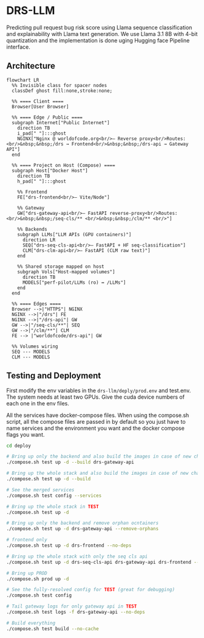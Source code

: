 # DRS-LLM
Predicting pull request bug risk score using Llama sequence classification and explainability with Llama text generation. We use Llama 3.1 8B with 4-bit quantization and the implementation is done uging Hugging face Pipeline interface.  

## Architecture
```mermaid
flowchart LR
  %% Invisible class for spacer nodes
  classDef ghost fill:none,stroke:none;

  %% ==== Client ====
  Browser[User Browser]

  %% ==== Edge / Public ====
  subgraph Internet["Public Internet"]
    direction TB
    i_pad[" "]:::ghost
    NGINX["Nginx @ worldofcode.org<br/>— Reverse proxy<br/>Routes:<br/>&nbsp;&nbsp;/drs → Frontend<br/>&nbsp;&nbsp;/drs-api → Gateway API"]
  end

  %% ==== Project on Host (Compose) ====
  subgraph Host["Docker Host"]
    direction TB
    h_pad[" "]:::ghost

    %% Frontend
    FE["drs-frontend<br/>— Vite/Node"]

    %% Gateway
    GW["drs-gateway-api<br/>— FastAPI reverse-proxy<br/>Routes:<br/>&nbsp;&nbsp;/seq-cls/** <br/>&nbsp;&nbsp;/clm/** <br/>"]

    %% Backends
    subgraph LLMs["LLM APIs (GPU containers)"]
      direction LR
      SEQ["drs-seq-cls-api<br/>— FastAPI + HF seq-classification"]
      CLM["drs-clm-api<br/>— FastAPI (CLM raw text)"]
    end

    %% Shared storage mapped on host
    subgraph Vols["Host-mapped volumes"]
      direction TB
      MODELS["perf-pilot/LLMs (ro) ↔ /LLMs"]
    end
  end

  %% ==== Edges ====
  Browser -->|"HTTPS"| NGINX
  NGINX -->|"/drs"| FE
  NGINX -->|"/drs-api"| GW
  GW -->|"/seq-cls/**"| SEQ
  GW -->|"/clm/**"| CLM
  FE --> |"worldofcode/drs-api"| GW

  %% Volumes wiring
  SEQ --- MODELS
  CLM --- MODELS

```


## Testing and Deployment
First modify the env variables in the `drs-llm/deply/prod.env` and test.env. 
The system needs at least two GPUs. Give the cuda device numbers of each one in the env files.

All the services have docker-compose files. When using the compose.sh script, all the compose files are passed in by default so you just have to name services and the environment you want and the docker compose flags you want.

```bash
cd deploy

# Bring up only the backend and also build the images in case of new changes
./compose.sh test up -d --build drs-gateway-api

# Bring up the whole stack and also build the images in case of new changes
./compose.sh test up -d --build

# See the merged services
./compose.sh test config --services

# Bring up the whole stack in TEST
./compose.sh test up -d

# Bring up only the backend and remove orphan ocntainers
./compose.sh test up -d drs-gateway-api --remove-orphans

# frontend only
./compose.sh test up -d drs-frontend --no-deps

# Bring up the whole stack with only the seq cls api
./compose.sh test up -d drs-seq-cls-api drs-gateway-api drs-frontend --no-deps

# Bring up PROD
./compose.sh prod up -d

# See the fully-resolved config for TEST (great for debugging)
./compose.sh test config

# Tail gateway logs for only gateway api in TEST
./compose.sh test logs -f drs-gateway-api --no-deps

# Build everything
./compose.sh test build --no-cache

```
